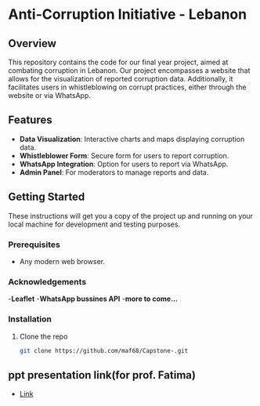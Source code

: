 # Anti-Corruption Initiative - Lebanon

## Overview
This repository contains the code for our final year project, aimed at combating corruption in Lebanon. Our project encompasses a website that allows for the visualization of reported corruption data. Additionally, it facilitates users in whistleblowing on corrupt practices, either through the website or via WhatsApp.

## Features
- **Data Visualization**: Interactive charts and maps displaying corruption data.
- **Whistleblower Form**: Secure form for users to report corruption.
- **WhatsApp Integration**: Option for users to report via WhatsApp.
- **Admin Panel**: For moderators to manage reports and data.

## Getting Started
These instructions will get you a copy of the project up and running on your local machine for development and testing purposes.

### Prerequisites
- Any modern web browser.

### Acknowledgements
-**Leaflet**
-**WhatsApp bussines API**
-**more to come...**

### Installation
1. Clone the repo
   ```sh
   git clone https://github.com/maf68/Capstone-.git

## ppt presentation link(for prof. Fatima)
- [Link](https://mailaub-my.sharepoint.com/:p:/g/personal/hmd26_mail_aub_edu/EcQ-awWRO0VOuXcEaPae0i8B6gA40lAmtMBi1bT3MWWxqg?e=lfPG7d)


